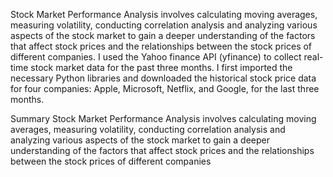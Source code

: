 Stock Market Performance Analysis involves calculating moving averages, measuring volatility, conducting correlation analysis and analyzing various aspects of the stock market to gain a deeper understanding of the factors that affect stock prices and the relationships between the stock prices of different companies.
I used the Yahoo finance API (yfinance) to collect real-time stock market data for the past three months.
I first imported the necessary Python libraries and downloaded the historical stock price data for four companies: Apple, Microsoft, Netflix, and Google, for the last three months.

Summary
Stock Market Performance Analysis involves calculating moving averages, measuring volatility, conducting correlation analysis and analyzing various aspects of the stock market to gain a deeper understanding of the factors that affect stock prices and the relationships between the stock prices of different companies
